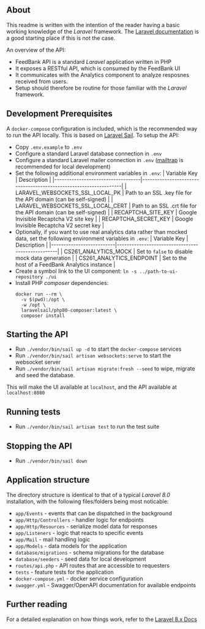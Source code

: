 ## About
This readme is written with the intention of the reader having a basic working knowledge of the *Laravel* framework.
The [Laravel documentation](https://laravel.com/) is a good starting place if this is not the case.

An overview of the API:
* FeedBank API is a standard *Laravel* application written in PHP
* It exposes a RESTful API, which is consumed by the FeedBank UI
* It communicates with the Analytics component to analyze resposnes received from users.
* Setup should therefore be routine for those familiar with the *Laravel* framework.

## Development Prerequisites
A `docker-compose` configuration is included, which is the recommended way to run the API locally. This is based on [Laravel Sail](https://laravel.com/docs/8.x/sail). To setup the API:

* Copy `.env.example` to `.env`
* Configure a standard Laravel database connection in `.env`
* Configure a standard Laravel mailer connection in `.env` ([mailtrap](https://mailtrap.io/) is recommended for local development)
* Set the following additional environment variables in `.env`:
  | Variable Key                      | Description                                                      |
  |-----------------------------------|------------------------------------------------------------------|
  | LARAVEL_WEBSOCKETS_SSL_LOCAL_PK   | Path to an SSL .key file for the API domain (can be self-signed) |
  | LARAVEL_WEBSOCKETS_SSL_LOCAL_CERT | Path to an SSL .crt file for the API domain (can be self-signed) |
  | RECAPTCHA_SITE_KEY                | Google Invisible Recaptcha V2 site key                           |
  | RECAPTCHA_SECRET_KEY              | Google Invisible Recaptcha V2 secret key                         |
* Optionally, if you want to use real analytics data rather than mocked data, set the following environment variables in `.env`:
  | Variable Key             | Description                                      |
  |--------------------------|--------------------------------------------------|
  | CS261_ANALYTICS_MOCK     | Set to `false` to disable mock data generation   |
  | CS261_ANALYTICS_ENDPOINT | Set to the host of a FeedBank Analytics instance |
* Create a symbol link to the UI component:
  `ln -s ../path-to-ui-repository ./ui`
* Install PHP *composer* dependencies:
  ```
  docker run --rm \
    -v $(pwd):/opt \
    -w /opt \
    laravelsail/php80-composer:latest \
    composer install
  ```

## Starting the API
* Run `./vendor/bin/sail up -d` to start the `docker-compose` services
* Run `./vendor/bin/sail artisan websockets:serve` to start the websocket server
* Run `./vendor/bin/sail artisan migrate:fresh --seed` to wipe, migrate and seed the database.

This will make the UI available at `localhost`, and the API available at `localhost:8080`

## Running tests
* Run `./vendor/bin/sail artisan test` to run the test suite

## Stopping the API
* Run `./vendor/bin/sail down`

## Application structure
The directory structure is identical to that of a typical *Laravel 8.0* installation, with the following files/folders being most noticable:

* `app/Events` - events that can be dispatched in the background
* `app/Http/Controllers` - handler logic for endpoints
* `app/Http/Resources` - serialize model data for responses
* `app/Listeners` - logic that reacts to specific events
* `app/Mail` - mail handling logic
* `app/Models` - data models for the application
* `database/migrations` - schema migrations for the database
* `database/seeders` - seed data for local development
* `routes/api.php` - API routes that are accessible to requesters
* `tests` - feature tests for the application
* `docker-compose.yml` - docker service configuration
* `swagger.yml` - Swagger/OpenAPI documentation for available endpoints

## Further reading

For a detailed explanation on how things work, refer to the [Laravel 8.x Docs](https://laravel.com/docs/8.x)